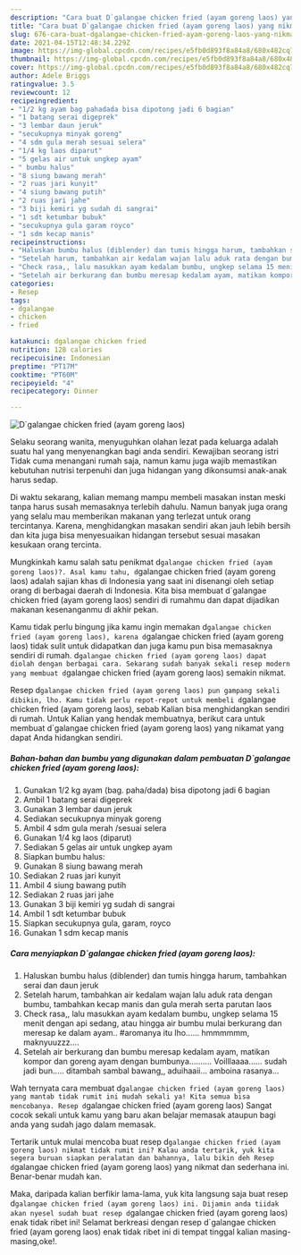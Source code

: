 ```yaml
---
description: "Cara buat D`galangae chicken fried (ayam goreng laos) yang nikmat dan Mudah Dibuat"
title: "Cara buat D`galangae chicken fried (ayam goreng laos) yang nikmat dan Mudah Dibuat"
slug: 676-cara-buat-dgalangae-chicken-fried-ayam-goreng-laos-yang-nikmat-dan-mudah-dibuat
date: 2021-04-15T12:48:34.229Z
image: https://img-global.cpcdn.com/recipes/e5fb0d893f8a84a8/680x482cq70/dgalangae-chicken-fried-ayam-goreng-laos-foto-resep-utama.jpg
thumbnail: https://img-global.cpcdn.com/recipes/e5fb0d893f8a84a8/680x482cq70/dgalangae-chicken-fried-ayam-goreng-laos-foto-resep-utama.jpg
cover: https://img-global.cpcdn.com/recipes/e5fb0d893f8a84a8/680x482cq70/dgalangae-chicken-fried-ayam-goreng-laos-foto-resep-utama.jpg
author: Adele Briggs
ratingvalue: 3.5
reviewcount: 12
recipeingredient:
- "1/2 kg ayam bag pahadada bisa dipotong jadi 6 bagian"
- "1 batang serai digeprek"
- "3 lembar daun jeruk"
- "secukupnya minyak goreng"
- "4 sdm gula merah sesuai selera"
- "1/4 kg laos diparut"
- "5 gelas air untuk ungkep ayam"
- " bumbu halus"
- "8 siung bawang merah"
- "2 ruas jari kunyit"
- "4 siung bawang putih"
- "2 ruas jari jahe"
- "3 biji kemiri yg sudah di sangrai"
- "1 sdt ketumbar bubuk"
- "secukupnya gula garam royco"
- "1 sdm kecap manis"
recipeinstructions:
- "Haluskan bumbu halus (diblender) dan tumis hingga harum, tambahkan serai dan daun jeruk"
- "Setelah harum, tambahkan air kedalam wajan lalu aduk rata dengan bumbu, tambahkan kecap manis dan gula merah serta parutan laos"
- "Check rasa,, lalu masukkan ayam kedalam bumbu, ungkep selama 15 menit dengan api sedang, atau hingga air bumbu mulai berkurang dan meresap ke dalam ayam.. #aromanya itu lho...... hmmmmmm, maknyuuzzz...."
- "Setelah air berkurang dan bumbu meresap kedalam ayam, matikan kompor dan goreng ayam dengan bumbunya.......... Voilllaaaa...... sudah jadi bun..... ditambah sambal bawang,, aduihaaii... amboina rasanya..."
categories:
- Resep
tags:
- dgalangae
- chicken
- fried

katakunci: dgalangae chicken fried 
nutrition: 128 calories
recipecuisine: Indonesian
preptime: "PT17M"
cooktime: "PT60M"
recipeyield: "4"
recipecategory: Dinner

---
```



![D`galangae chicken fried (ayam goreng laos)](https://img-global.cpcdn.com/recipes/e5fb0d893f8a84a8/680x482cq70/dgalangae-chicken-fried-ayam-goreng-laos-foto-resep-utama.jpg)

Selaku seorang wanita, menyuguhkan olahan lezat pada keluarga adalah suatu hal yang menyenangkan bagi anda sendiri. Kewajiban seorang istri Tidak cuma menangani rumah saja, namun kamu juga wajib memastikan kebutuhan nutrisi terpenuhi dan juga hidangan yang dikonsumsi anak-anak harus sedap.

Di waktu  sekarang, kalian memang mampu membeli masakan instan meski tanpa harus susah memasaknya terlebih dahulu. Namun banyak juga orang yang selalu mau memberikan makanan yang terlezat untuk orang tercintanya. Karena, menghidangkan masakan sendiri akan jauh lebih bersih dan kita juga bisa menyesuaikan hidangan tersebut sesuai masakan kesukaan orang tercinta. 



Mungkinkah kamu salah satu penikmat d`galangae chicken fried (ayam goreng laos)?. Asal kamu tahu, d`galangae chicken fried (ayam goreng laos) adalah sajian khas di Indonesia yang saat ini disenangi oleh setiap orang di berbagai daerah di Indonesia. Kita bisa membuat d`galangae chicken fried (ayam goreng laos) sendiri di rumahmu dan dapat dijadikan makanan kesenanganmu di akhir pekan.

Kamu tidak perlu bingung jika kamu ingin memakan d`galangae chicken fried (ayam goreng laos), karena d`galangae chicken fried (ayam goreng laos) tidak sulit untuk didapatkan dan juga kamu pun bisa memasaknya sendiri di rumah. d`galangae chicken fried (ayam goreng laos) dapat diolah dengan berbagai cara. Sekarang sudah banyak sekali resep modern yang membuat d`galangae chicken fried (ayam goreng laos) semakin nikmat.

Resep d`galangae chicken fried (ayam goreng laos) pun gampang sekali dibikin, lho. Kamu tidak perlu repot-repot untuk membeli d`galangae chicken fried (ayam goreng laos), sebab Kalian bisa menghidangkan sendiri di rumah. Untuk Kalian yang hendak membuatnya, berikut cara untuk membuat d`galangae chicken fried (ayam goreng laos) yang nikamat yang dapat Anda hidangkan sendiri.

<!--inarticleads1-->

##### Bahan-bahan dan bumbu yang digunakan dalam pembuatan D`galangae chicken fried (ayam goreng laos):

1. Gunakan 1/2 kg ayam (bag. paha/dada) bisa dipotong jadi 6 bagian
1. Ambil 1 batang serai digeprek
1. Gunakan 3 lembar daun jeruk
1. Sediakan secukupnya minyak goreng
1. Ambil 4 sdm gula merah /sesuai selera
1. Gunakan 1/4 kg laos (diparut)
1. Sediakan 5 gelas air untuk ungkep ayam
1. Siapkan  bumbu halus:
1. Gunakan 8 siung bawang merah
1. Sediakan 2 ruas jari kunyit
1. Ambil 4 siung bawang putih
1. Sediakan 2 ruas jari jahe
1. Gunakan 3 biji kemiri yg sudah di sangrai
1. Ambil 1 sdt ketumbar bubuk
1. Siapkan secukupnya gula, garam, royco
1. Gunakan 1 sdm kecap manis




<!--inarticleads2-->

##### Cara menyiapkan D`galangae chicken fried (ayam goreng laos):

1. Haluskan bumbu halus (diblender) dan tumis hingga harum, tambahkan serai dan daun jeruk
1. Setelah harum, tambahkan air kedalam wajan lalu aduk rata dengan bumbu, tambahkan kecap manis dan gula merah serta parutan laos
1. Check rasa,, lalu masukkan ayam kedalam bumbu, ungkep selama 15 menit dengan api sedang, atau hingga air bumbu mulai berkurang dan meresap ke dalam ayam.. #aromanya itu lho...... hmmmmmm, maknyuuzzz....
1. Setelah air berkurang dan bumbu meresap kedalam ayam, matikan kompor dan goreng ayam dengan bumbunya.......... Voilllaaaa...... sudah jadi bun..... ditambah sambal bawang,, aduihaaii... amboina rasanya...




Wah ternyata cara membuat d`galangae chicken fried (ayam goreng laos) yang mantab tidak rumit ini mudah sekali ya! Kita semua bisa mencobanya. Resep d`galangae chicken fried (ayam goreng laos) Sangat cocok sekali untuk kamu yang baru akan belajar memasak ataupun bagi anda yang sudah jago dalam memasak.

Tertarik untuk mulai mencoba buat resep d`galangae chicken fried (ayam goreng laos) nikmat tidak rumit ini? Kalau anda tertarik, yuk kita segera buruan siapkan peralatan dan bahannya, lalu bikin deh Resep d`galangae chicken fried (ayam goreng laos) yang nikmat dan sederhana ini. Benar-benar mudah kan. 

Maka, daripada kalian berfikir lama-lama, yuk kita langsung saja buat resep d`galangae chicken fried (ayam goreng laos) ini. Dijamin anda tiidak akan nyesel sudah buat resep d`galangae chicken fried (ayam goreng laos) enak tidak ribet ini! Selamat berkreasi dengan resep d`galangae chicken fried (ayam goreng laos) enak tidak ribet ini di tempat tinggal kalian masing-masing,oke!.

